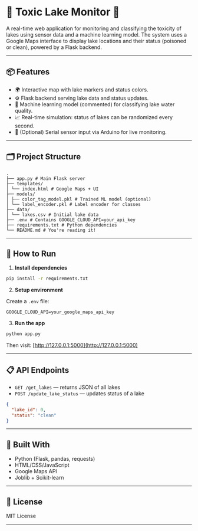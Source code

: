 # 🧪 Toxic Lake Monitor 🌊

A real-time web application for monitoring and classifying the toxicity of lakes using sensor data and a machine learning model. The system uses a Google Maps interface to display lake locations and their status (poisoned or clean), powered by a Flask backend.

---

## 📦 Features

- 🌍 Interactive map with lake markers and status colors.
- ⚙️ Flask backend serving lake data and status updates.
- 🧠 Machine learning model (commented) for classifying lake water quality.
- 📈 Real-time simulation: status of lakes can be randomized every second.
- 🧪 (Optional) Serial sensor input via Arduino for live monitoring.

---

## 🗂️ Project Structure
```
.
├── app.py # Main Flask server
├── templates/
│ └── index.html # Google Maps + UI
├── models/
│ ├── color_tag_model.pkl # Trained ML model (optional)
│ └── label_encoder.pkl # Label encoder for classes
├── data/
│ └── lakes.csv # Initial lake data
├── .env # Contains GOOGLE_CLOUD_API=your_api_key
├── requirements.txt # Python dependencies
└── README.md # You're reading it!
```

---

## 🚀 How to Run

1. **Install dependencies**

```bash
pip install -r requirements.txt
```

2. **Setup environment**

Create a `.env` file:

```
GOOGLE_CLOUD_API=your_google_maps_api_key
```

3. **Run the app**

```bash
python app.py
```

Then visit: [http://127.0.0.1:5000](http://127.0.0.1:5000)

---

## 📋 API Endpoints

- `GET /get_lakes` — returns JSON of all lakes
- `POST /update_lake_status` — updates status of a lake

```json
{
  "lake_id": 0,
  "status": "clean"
}
```

---

## 🧠 Built With

- Python (Flask, pandas, requests)
- HTML/CSS/JavaScript
- Google Maps API
- Joblib + Scikit-learn

---

## 📌 License

MIT License

---
